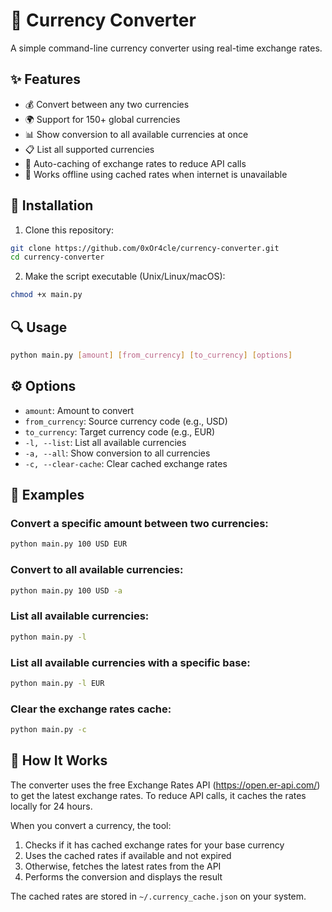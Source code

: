 # 💱 Currency Converter

A simple command-line currency converter using real-time exchange rates.

## ✨ Features

- 💰 Convert between any two currencies
- 🌍 Support for 150+ global currencies
- 📊 Show conversion to all available currencies at once
- 📋 List all supported currencies
- 🔄 Auto-caching of exchange rates to reduce API calls
- 🔌 Works offline using cached rates when internet is unavailable

## 🚀 Installation

1. Clone this repository:
```bash
git clone https://github.com/0xOr4cle/currency-converter.git
cd currency-converter
```

2. Make the script executable (Unix/Linux/macOS):
```bash
chmod +x main.py
```

## 🔍 Usage

```bash
python main.py [amount] [from_currency] [to_currency] [options]
```

## ⚙️ Options

- `amount`: Amount to convert
- `from_currency`: Source currency code (e.g., USD)
- `to_currency`: Target currency code (e.g., EUR)
- `-l, --list`: List all available currencies
- `-a, --all`: Show conversion to all currencies
- `-c, --clear-cache`: Clear cached exchange rates

## 📝 Examples

### Convert a specific amount between two currencies:
```bash
python main.py 100 USD EUR
```

### Convert to all available currencies:
```bash
python main.py 100 USD -a
```

### List all available currencies:
```bash
python main.py -l
```

### List all available currencies with a specific base:
```bash
python main.py -l EUR
```

### Clear the exchange rates cache:
```bash
python main.py -c
```

## 🔄 How It Works

The converter uses the free Exchange Rates API (https://open.er-api.com/) to get the latest exchange rates. To reduce API calls, it caches the rates locally for 24 hours.

When you convert a currency, the tool:
1. Checks if it has cached exchange rates for your base currency
2. Uses the cached rates if available and not expired
3. Otherwise, fetches the latest rates from the API
4. Performs the conversion and displays the result



The cached rates are stored in `~/.currency_cache.json` on your system.